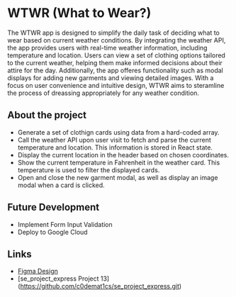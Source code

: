 # WTWR (What to Wear?)

The WTWR app is designed to simplify the daily task of deciding what to wear based on current weather conditions. By integrating the weather API, the app provides users with real-time weather information, including temperature and location. Users can view a set of clothing options tailored to the current weather, helping them make informed decisions about their attire for the day. Additionally, the app offeres functionality such as modal displays for adding new garments and viewing detailed images. With a focus on user convenience and intuitive design, WTWR aims to steramline the process of dreassing appropriately for any weather condition.

## About the project

- Generate a set of clothign cards using data from a hard-coded array.
- Call the weather API upon user visit to fetch and parse the current temperature and location. This information is stored in React state.
- Display the current location in the header based on chosen coordinates.
- Show the current temperature in Fahrenheit in the weather card. This temperature is used to filter the displayed cards.
- Open and close the new garment modal, as well as display an image modal when a card is clicked.

## Future Development

- Implement Form Input Validation
- Deploy to Google Cloud

## Links

- [Figma Design](https://www.figma.com/file/DTojSwldenF9UPKQZd6RRb/Sprint-10%3A-WTWR)
- [se_project_express Project 13] (https://github.com/c0demat1cs/se_project_express.git)

